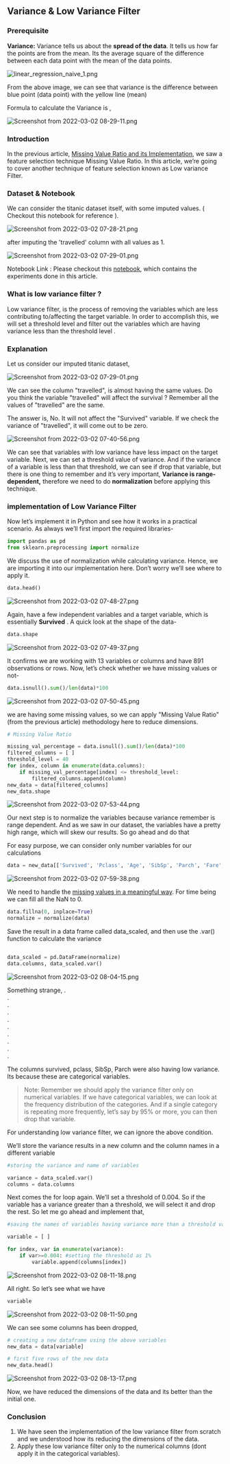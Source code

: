 ## Variance & Low Variance Filter

### Prerequisite

**Variance:** Variance tells us about the **spread of the data**.  It tells us how far the points are from the mean. Its the average square of the difference between each data point with the mean of the data points. 


![linear_regression_naive_1.png](https://cdn.hashnode.com/res/hashnode/image/upload/v1646185728800/N-2Gz8gZg.png)

From the above image, we can see that variance is the difference between blue point (data point) with the yellow line (mean)

Formula to calculate the Variance is , 


![Screenshot from 2022-03-02 08-29-11.png](https://cdn.hashnode.com/res/hashnode/image/upload/v1646189978032/J0C99WQSR.png)



### Introduction

In the previous article,  [Missing Value Ratio and its Implementation](https://blog.learnml.xyz/the-missing-value-ratio), we saw a feature selection technique Missing Value Ratio. In this article, we’re going to cover another technique of feature selection known as Low variance Filter.

### Dataset & Notebook

We can consider the titanic dataset itself, with some imputed values. ( Checkout this notebook for reference ). 

![Screenshot from 2022-03-02 07-28-21.png](https://cdn.hashnode.com/res/hashnode/image/upload/v1646186318702/IV9iEje7P.png)

after imputing the 'travelled' column with all values as 1. 


![Screenshot from 2022-03-02 07-29-01.png](https://cdn.hashnode.com/res/hashnode/image/upload/v1646186356729/1IF7h6ZGk.png)

Notebook Link : Please checkout this [notebook](https://colab.research.google.com/drive/1h7FbL7xrHXyhNY_n5nlNjU-4nRcHhS2t?usp=sharing), which contains the experiments done in this article.  

### What is low variance filter ?

Low variance filter, is the process of removing the variables which are less contributing to/affecting the target variable. In order to accomplish this, we will set a threshold level and filter out the variables which are having variance less than the threshold level . 

### Explanation

Let us consider our imputed titanic dataset, 

![Screenshot from 2022-03-02 07-29-01.png](https://cdn.hashnode.com/res/hashnode/image/upload/v1646186911471/Ybxh8TbkE.png)

We can see the column "travelled", is almost having the same values. Do you think the variable "travelled" will affect the survival ? Remember all the values of "travelled" are the same.

The answer is, No. It will not affect the "Survived" variable. If we check the variance of "travelled", it will come out to be zero.


![Screenshot from 2022-03-02 07-40-56.png](https://cdn.hashnode.com/res/hashnode/image/upload/v1646187067922/AOdMn6qJr.png)


We can see that variables with low variance have less impact on the target variable. Next, we can set a threshold value of variance. And if the variance of a variable is less than that threshold, we can see if drop that variable, but there is one thing to remember and it’s very important, **Variance is range-dependent,** therefore we need to do **normalization** before applying this technique.

### implementation of Low Variance Filter

Now let’s implement it in Python and see how it works in a practical scenario. As always we’ll first import the required libraries-

```python
import pandas as pd
from sklearn.preprocessing import normalize
```
We discuss the use of normalization while calculating variance. Hence, we are importing it into our implementation here. Don’t worry we’ll see where to apply it.

```python
data.head()
```


![Screenshot from 2022-03-02 07-48-27.png](https://cdn.hashnode.com/res/hashnode/image/upload/v1646187518879/YdXYnT5aA.png)


Again, have a few independent variables and a target variable, which is essentially **Survived** . A quick look at the shape of the data-

```python
data.shape
```

![Screenshot from 2022-03-02 07-49-37.png](https://cdn.hashnode.com/res/hashnode/image/upload/v1646187588886/JI3X0zoEh.png)

It confirms we are working with 13 variables or columns and have 891 observations or rows. Now, let’s check whether we have missing values or not-

```python
data.isnull().sum()/len(data)*100
```


![Screenshot from 2022-03-02 07-50-45.png](https://cdn.hashnode.com/res/hashnode/image/upload/v1646187660572/AQ0ecQHAj.png)


we are having some missing values, so we can apply "Missing Value Ratio" (from the previous article)  methodology here to reduce dimensions. 

```python
# Missing Value Ratio

missing_val_percentage = data.isnull().sum()/len(data)*100
filtered_columns = [ ]
threshold_level = 40
for index, column in enumerate(data.columns):
    if missing_val_percentage[index] <= threshold_level:
        filtered_columns.append(column)
new_data = data[filtered_columns]
new_data.shape

```

![Screenshot from 2022-03-02 07-53-44.png](https://cdn.hashnode.com/res/hashnode/image/upload/v1646187835820/uHehHWFLi.png)


Our next step is to normalize the variables because variance remember is range dependent. And as we saw in our dataset, the variables have a pretty high range, which will skew our results. So go ahead and do that

For easy purpose, we can consider only number variables for our calculations


```python
data = new_data[['Survived', 'Pclass', 'Age', 'SibSp', 'Parch', 'Fare', 'travelled' ]]
```

![Screenshot from 2022-03-02 07-59-38.png](https://cdn.hashnode.com/res/hashnode/image/upload/v1646188204559/oyhNsWDPs.png)

We need to handle the [missing values in a meaningful way](https://blog.learnml.xyz/tactics-to-handle-missing-values). For time being we can fill all the NaN to 0. 

```python
data.fillna(0, inplace=True)
normalize = normalize(data)
```

Save the result in a data frame called data_scaled, and then use the .var() function to calculate the variance

```python

data_scaled = pd.DataFrame(normalize)
data.columns, data_scaled.var()
```


![Screenshot from 2022-03-02 08-04-15.png](https://cdn.hashnode.com/res/hashnode/image/upload/v1646188470802/b9cH3crxc.png)

Something strange, 
. <br>
.<br>
.<br>
.<br>
.<br>
.<br>
.<br>
.<br>
.<br>
.<br>

The columns survived, pclass, SibSp, Parch were also having low variance. Its because these are categorical variables. 

> Note: Remember we should apply the variance filter only on numerical variables. If we have categorical variables, we can look at the frequency distribution of the categories. And if a single category is repeating more frequently, let’s say by 95% or more, you can then drop that variable. 

For understanding low variance filter, we can ignore the above condition. 

We’ll store the variance results in a new column and the column names in a different variable

```python
#storing the variance and name of variables

variance = data_scaled.var()
columns = data.columns
```

Next comes the for loop again. We’ll set a threshold of 0.004. So if the variable has a variance greater than a threshold, we will select it and drop the rest. So let me go ahead and implement that,

```python
#saving the names of variables having variance more than a threshold value

variable = [ ]

for index, var in enumerate(variance):
    if var>=0.004: #setting the threshold as 1%
        variable.append(columns[index])
```


![Screenshot from 2022-03-02 08-11-18.png](https://cdn.hashnode.com/res/hashnode/image/upload/v1646188892465/48YtoxQU2.png)


All right. So let’s see what we have

```python
variable
```

![Screenshot from 2022-03-02 08-11-50.png](https://cdn.hashnode.com/res/hashnode/image/upload/v1646188922945/IIp_v-eKd.png)

We can see some columns has been dropped, 

```python
# creating a new dataframe using the above variables
new_data = data[variable]

# first five rows of the new data
new_data.head()
```


![Screenshot from 2022-03-02 08-13-17.png](https://cdn.hashnode.com/res/hashnode/image/upload/v1646189010038/_aMPyT9iW.png)
 
Now, we have reduced the dimensions of the data and its better than the initial one. 

### Conclusion
1. We have seen the implementation of the low variance filter from scratch and we understood how its reducing the dimensions of the data. 
2. Apply these low variance filter only to the numerical columns (dont apply it in the categorical variables).


